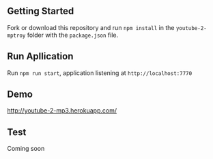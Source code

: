 

## Getting Started

Fork or download this repository and run `npm install` in the `youtube-2-mptroy` folder with the `package.json` file.

## Run Apllication
Run `npm run start`, application listening at `http://localhost:7770`

## Demo
http://youtube-2-mp3.herokuapp.com/

## Test
Coming soon
